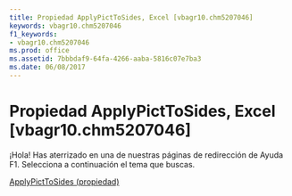 ```yaml
---
title: Propiedad ApplyPictToSides, Excel [vbagr10.chm5207046]
keywords: vbagr10.chm5207046
f1_keywords:
- vbagr10.chm5207046
ms.prod: office
ms.assetid: 7bbbdaf9-64fa-4266-aaba-5816c07e7ba3
ms.date: 06/08/2017
---
```





# Propiedad ApplyPictToSides, Excel [vbagr10.chm5207046]

¡Hola! Has aterrizado en una de nuestras páginas de redirección de Ayuda F1. Selecciona a continuación el tema que buscas.


 [ApplyPictToSides (propiedad)](http://msdn.microsoft.com/library/applypicttosides-property%28Office.15%29.aspx)


